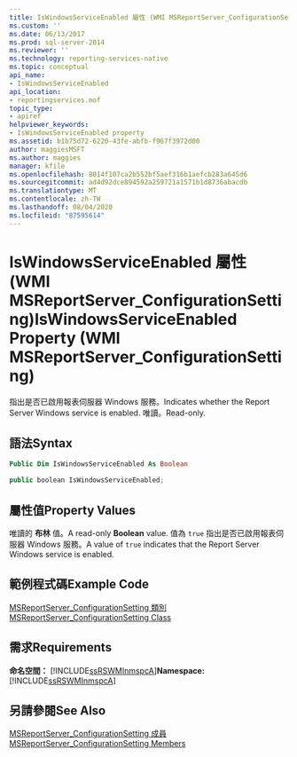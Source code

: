 ```yaml
---
title: IsWindowsServiceEnabled 屬性 (WMI MSReportServer_ConfigurationSetting) | Microsoft Docs
ms.custom: ''
ms.date: 06/13/2017
ms.prod: sql-server-2014
ms.reviewer: ''
ms.technology: reporting-services-native
ms.topic: conceptual
api_name:
- IsWindowsServiceEnabled
api_location:
- reportingservices.mof
topic_type:
- apiref
helpviewer_keywords:
- IsWindowsServiceEnabled property
ms.assetid: b1b75d72-6220-43fe-abfb-f967f3972d00
author: maggiesMSFT
ms.author: maggies
manager: kfile
ms.openlocfilehash: 8014f107ca2b552bf5aef316b1aefcb283a645d6
ms.sourcegitcommit: ad4d92dce894592a259721a1571b1d8736abacdb
ms.translationtype: MT
ms.contentlocale: zh-TW
ms.lasthandoff: 08/04/2020
ms.locfileid: "87595614"
---
```

# <a name="iswindowsserviceenabled-property-wmi-msreportserver_configurationsetting"></a><span data-ttu-id="49656-102">IsWindowsServiceEnabled 屬性 (WMI MSReportServer_ConfigurationSetting)</span><span class="sxs-lookup"><span data-stu-id="49656-102">IsWindowsServiceEnabled Property (WMI MSReportServer_ConfigurationSetting)</span></span>
  <span data-ttu-id="49656-103">指出是否已啟用報表伺服器 Windows 服務。</span><span class="sxs-lookup"><span data-stu-id="49656-103">Indicates whether the Report Server Windows service is enabled.</span></span> <span data-ttu-id="49656-104">唯讀。</span><span class="sxs-lookup"><span data-stu-id="49656-104">Read-only.</span></span>  
  
## <a name="syntax"></a><span data-ttu-id="49656-105">語法</span><span class="sxs-lookup"><span data-stu-id="49656-105">Syntax</span></span>  
  
```vb  
Public Dim IsWindowsServiceEnabled As Boolean  
```  
  
```csharp  
public boolean IsWindowsServiceEnabled;  
```  
  
## <a name="property-values"></a><span data-ttu-id="49656-106">屬性值</span><span class="sxs-lookup"><span data-stu-id="49656-106">Property Values</span></span>  
 <span data-ttu-id="49656-107">唯讀的 **布林** 值。</span><span class="sxs-lookup"><span data-stu-id="49656-107">A read-only **Boolean** value.</span></span> <span data-ttu-id="49656-108">值為 `true` 指出是否已啟用報表伺服器 Windows 服務。</span><span class="sxs-lookup"><span data-stu-id="49656-108">A value of `true` indicates that the Report Server Windows service is enabled.</span></span>  
  
## <a name="example-code"></a><span data-ttu-id="49656-109">範例程式碼</span><span class="sxs-lookup"><span data-stu-id="49656-109">Example Code</span></span>  
 [<span data-ttu-id="49656-110">MSReportServer_ConfigurationSetting 類別</span><span class="sxs-lookup"><span data-stu-id="49656-110">MSReportServer_ConfigurationSetting Class</span></span>](msreportserver-configurationsetting-class.md)  
  
## <a name="requirements"></a><span data-ttu-id="49656-111">需求</span><span class="sxs-lookup"><span data-stu-id="49656-111">Requirements</span></span>  
 <span data-ttu-id="49656-112">**命名空間：** [!INCLUDE[ssRSWMInmspcA](../../includes/ssrswminmspca-md.md)]</span><span class="sxs-lookup"><span data-stu-id="49656-112">**Namespace:** [!INCLUDE[ssRSWMInmspcA](../../includes/ssrswminmspca-md.md)]</span></span>  
  
## <a name="see-also"></a><span data-ttu-id="49656-113">另請參閱</span><span class="sxs-lookup"><span data-stu-id="49656-113">See Also</span></span>  
 [<span data-ttu-id="49656-114">MSReportServer_ConfigurationSetting 成員</span><span class="sxs-lookup"><span data-stu-id="49656-114">MSReportServer_ConfigurationSetting Members</span></span>](msreportserver-configurationsetting-members.md)  
  
  
